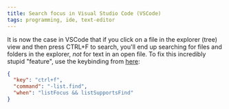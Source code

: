 ```yaml
---
title: Search focus in Visual Studio Code (VSCode)
tags: programming, ide, text-editor
---
```


It is now the case in VSCode that if you click on a file in the explorer (tree) view and then press CTRL+F to search, you'll end up searching for files and folders in the explorer, _not_ for text in an open file. To fix this incredibly stupid "feature", use the keybinding from [here](https://code.visualstudio.com/updates/v1_70#_tree-find-control):

```json
{
  "key": "ctrl+f",
  "command": "-list.find",
  "when": "listFocus && listSupportsFind"
}
```
